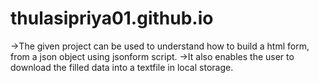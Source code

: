 # thulasipriya01.github.io
->The given project can be used to understand how to build a html form, from a json object using jsonform script.
->It also enables the user to download the filled data into a textfile in local storage.
